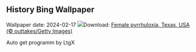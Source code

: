 ## History Bing Wallpaper
Wallpaper date: 2024-02-17
![](https://www.bing.com/th?id=OHR.BackyardBird_EN-GB7177541567_UHD.jpg&w=1000)Download: [Female pyrrhuloxia, Texas, USA (© outtakes/Getty Images)](https://www.bing.com/th?id=OHR.BackyardBird_EN-GB7177541567_UHD.jpg)

Auto get programm by LtgX
